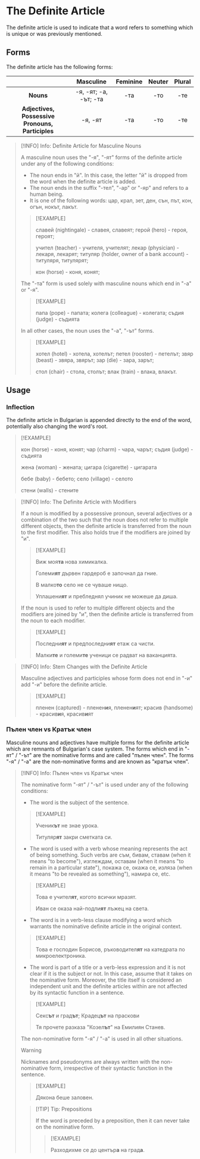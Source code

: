 # The Definite Article

The definite article is used to indicate that a word refers to something which is unique or was previously mentioned.

## Forms

The definite article has the following forms:

||Masculine|Feminine|Neuter|Plural|
|:--:|:--:|:--:|:--:|:--:|
|**Nouns**|-я, -ят; -а, -ът; -та|-та|-то|-те|
|**Adjectives, Possessive Pronouns, Participles**|-я, -ят|-та|-то|-те|

>[!INFO] Info: Definite Article for Masculine Nouns
>
>A masculine noun uses the "-я", "-ят" forms of the definite article under any of the following conditions:
>- The noun ends in "й". In this case, the letter "й" is dropped from the word when the definite article is added.
>- The noun ends in the suffix "-тел", "-ар" or "-яр" and refers to a human being.
>- It is one of the following words: цар, крал, зет, ден, сън, път, кон, огън, нокът, лакът.
>
>>[!EXAMPLE]
>>
>>славей (nightingale) - славея, славеят; герой (hero) - героя, героят; 
>>
>>учител (teacher) - учителя, учителят; лекар (physician) - лекаря, лекарят; титуляр (holder, owner of a bank account) - титуляря, титулярят;
>>
>>кон (horse) - коня, конят;
>>
>
>The "-та" form is used solely with masculine nouns which end in "-а" or "-я".
>
>>[!EXAMPLE]
>>
>>папа (pope) - папата; колега (colleague) - колегата; съдия (judge) - съдията
>>
>
>In all other cases, the noun uses the "-а", "-ът" forms.
>
>>[!EXAMPLE]
>>
>>хотел (hotel) - хотела, хотелът; петел (rooster) - петелът; звяр (beast) - звяра, звярът; зар (die) - зара, зарът;
>>
>>стол (chair) - стола, столът; влак (train) - влака, влакът.
>>
>>
>

## Usage

### Inflection

The definite article in Bulgarian is appended directly to the end of the word, potentially also changing the word's root.

>[!EXAMPLE]
>
>кон (horse) - коня, конят; чар (charm) - чара, чарът; съдия (judge) - съдията
>
>жена (woman) - жената; цигара (cigarette) - цигарата
>
>бебе (baby) - бебето; село (village) - селото
>
>стени (walls) - стените
>

>[!INFO] Info: The Definite Article with Modifiers
>
>If a noun is modified by a possessive pronoun, several adjectives or a combination of the two such that the noun does not refer to multiple different objects, then the definite article is transferred from the noun to the first modifier. This also holds true if the modifiers are joined by "и".
>
>>[!EXAMPLE]
>>
>>Виж моя**та** нова химикалка.
>>
>>Големи**ят** дървен гардероб е започнал да гние.
>>
>>В малко**то** село не се чуваше нищо.
>>
>>Уплашени**ят** и пребледнял учиник не можеше да диша.
>>
>
>If the noun is used to refer to multiple different objects and the modifiers are joined by "и", then the definite article is transferred from the noun to each modifier.
>
>>[!EXAMPLE]
>>
>>Последни**ят** и предпоследни**ят** етаж са чисти.
>>
>>Малки**те** и големи**те** ученици се радват на ваканцията.
>>
>

>[!INFO] Info: Stem Changes with the Definite Article
>
>Masculine adjectives and participles whose form does not end in "-и" add "-и" before the definite article.
>
>>[!EXAMPLE]
>>
>>пленен (captured) - пленен**и**я, пленен**и**ят; красив (handsome) - красив**и**я, красив**и**ят
>>
>>
>

### Пълен член vs Кратък член

Masculine nouns and adjectives have multiple forms for the definite article which are remnants of Bulgarian's case system. The forms which end in "-ят" / "-ът" are the nominative forms and are called "пълен член". The forms "-я" / "-а" are the non-nominative forms and are known as "кратък член".

>[!INFO] Info: Пълен член vs Кратък член
>
>The nominative form "-ят" / "-ът" is used under any of the following conditions:
>- The word is the subject of the sentence.
>
>>[!EXAMPLE]
>>
>>Ученик**ът** не знае урока.
>>
>>Титуляр**ят** закри сметката си.
>>
>>
>>
>
>- The word is used with a verb whose meaning represents the act of being something. Such verbs are съм, бивам, ставам (when it means "to become"), изглеждам, оставам (when it means "to remain in a particular state"), покажа се, окажа се, изляза (when it means "to be revealed as something"), намира се, etc.
> 
>>[!EXAMPLE]
>>
>>Това е учител**ят**, когото всички мразят.
>>
>>Иван се оказа най-подли**ят** лъжец на света. 
>>
> 
>- The word is in a verb-less clause modifying a word which warrants the nominative definite article in the original context. 
>
>>[!EXAMPLE]
>>
>>Това е господин Борисов, ръководител**ят** на катедрата по микроелектроника.
>>
>
>- The word is part of a title or a verb-less expression and it is not clear if it is the subject or not. In this case, assume that it takes on the nominative form. Moreover, the title itself is considered an independent unit and the definite articles within are not affected by its syntactic function in a sentence.
>
>>[!EXAMPLE]
>>
>>Секс**ът** и град**ът**; Крадец**ът** на праскови
>>
>>Тя прочете разказа "Козел**ът**" на Емилиян Станев.
>>
>
>The non-nominative form "-я" / "-а" is used in all other situations.
>
>>[!WARNING]
>>
>>Nicknames and pseudonyms are always written with the non-nominative form, irrespective of their syntactic function in the sentence.
>>
>>>[!EXAMPLE]
>>>
>>>Дякона беше заловен.
>>>
>>
>
>>[!TIP] Tip: Prepositions
>>
>>If the word is preceded by a preposition, then it can never take on the nominative form.
>>
>>>[!EXAMPLE]
>>>
>>>Разходихме се до център**а** на град**а**.
>>>
>>
>
